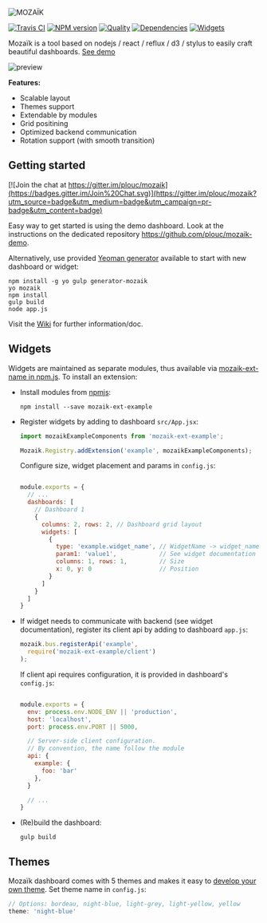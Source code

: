 ![MOZAÏK][logo]

[![Travis CI][travis-image]][travis-url]
[![NPM version][npm-image]][npm-url]
[![Quality][codeclimate-image]][codeclimate-url]
[![Dependencies][gemnasium-image]][gemnasium-url]
[![Widgets][widget-count-image]][widget-count-url]

Mozaïk is a tool based on nodejs / react / reflux / d3 / stylus to easily craft beautiful dashboards. [See demo](http://mozaik.herokuapp.com/)

![preview](https://raw.githubusercontent.com/juhamust/mozaik/readme/preview.png)

**Features:**

- Scalable layout
- Themes support
- Extendable by modules
- Grid positining
- Optimized backend communication
- Rotation support (with smooth transition)

## Getting started

[![Join the chat at https://gitter.im/plouc/mozaik](https://badges.gitter.im/Join%20Chat.svg)](https://gitter.im/plouc/mozaik?utm_source=badge&utm_medium=badge&utm_campaign=pr-badge&utm_content=badge)

Easy way to get started is using the demo dashboard. Look at the instructions on the dedicated repository https://github.com/plouc/mozaik-demo.

Alternatively, use provided [Yeoman generator][generator-mozaik-url] available to start with new dashboard or widget:

```shell
npm install -g yo gulp generator-mozaik
yo mozaik
npm install
gulp build
node app.js
```

Visit the [Wiki](https://github.com/plouc/mozaik/wiki) for further information/doc.

## Widgets

Widgets are maintained as separate modules, thus available via [mozaik-ext-name in npm.js](https://www.npmjs.com/search?q=mozaik). To install an extension:

- Install modules from [npmjs][npmjs-url]:

  ```shell
  npm install --save mozaik-ext-example
  ```

- Register widgets by adding to dashboard ``src/App.jsx``:

  ```javascript
  import mozaikExampleComponents from 'mozaik-ext-example';

  Mozaik.Registry.addExtension('example', mozaikExampleComponents);
  ```

  Configure size, widget placement and params in `config.js`:

  ```javascript

  module.exports = {
    // ...
    dashboards: [
      // Dashboard 1
      {
        columns: 2, rows: 2, // Dashboard grid layout
        widgets: [
          {
            type: 'example.widget_name', // WidgetName -> widget_name
            param1: 'value1',            // See widget documentation
            columns: 1, rows: 1,         // Size
            x: 0, y: 0                   // Position
          }
        ]
      }
    ]
  }
  ```

- If widget needs to communicate with backend (see widget documentation), register its client api by adding to dashboard `app.js`:

  ```javascript
  mozaik.bus.registerApi('example',
    require('mozaik-ext-example/client')
  );
  ```

  If client api requires configuration, it is provided in dashboard's `config.js`:

  ```javascript

  module.exports = {
    env: process.env.NODE_ENV || 'production',
    host: 'localhost',
    port: process.env.PORT || 5000,

    // Server-side client configuration.
    // By convention, the name follow the module
    api: {
      example: {
        foo: 'bar'
      },
    }

    // ...
  }
  ```

- (Re)build the dashboard:

  ```shell
  gulp build
  ```

## Themes

Mozaïk dashboard comes with 5 themes and makes it easy to [develop your own theme](https://github.com/plouc/mozaik/wiki/theming). Set theme name in `config.js`:

```javascript
// Options: bordeau, night-blue, light-grey, light-yellow, yellow
theme: 'night-blue'
```

[logo]: https://raw.githubusercontent.com/wiki/plouc/mozaik/assets/mozaik-logo-v2.png
[widget-count-image]: https://img.shields.io/badge/widgets-x21-green.svg?style=flat-square
[npm-image]: https://img.shields.io/npm/v/mozaik.svg?style=flat-square
[npm-url]: https://www.npmjs.com/package/mozaik
[widget-count-url]: https://github.com/plouc/mozaik/tree/master/src/ext
[travis-image]: https://img.shields.io/travis/plouc/mozaik.svg?style=flat-square
[travis-url]: https://travis-ci.org/plouc/mozaik
[codeclimate-image]: https://img.shields.io/codeclimate/github/plouc/mozaik.svg?style=flat-square
[codeclimate-url]: https://codeclimate.com/github/plouc/mozaik
[gemnasium-image]: https://img.shields.io/gemnasium/plouc/mozaik.svg?style=flat-square
[gemnasium-url]: https://gemnasium.com/plouc/mozaik
[npmjs-url]: https://www.npmjs.com
[generator-mozaik-url]: https://www.npmjs.com/package/generator-mozaik
